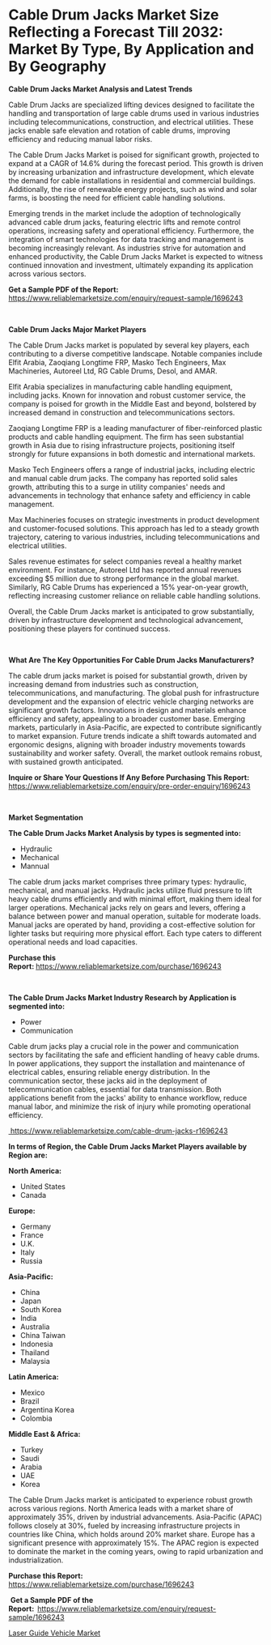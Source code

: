 <p><h1>Cable Drum Jacks Market Size Reflecting a Forecast Till 2032: Market By Type, By Application and By Geography</h1></p><p><strong>Cable Drum Jacks Market Analysis and Latest Trends</strong></p>
<p><p>Cable Drum Jacks are specialized lifting devices designed to facilitate the handling and transportation of large cable drums used in various industries including telecommunications, construction, and electrical utilities. These jacks enable safe elevation and rotation of cable drums, improving efficiency and reducing manual labor risks.</p><p>The Cable Drum Jacks Market is poised for significant growth, projected to expand at a CAGR of 14.6% during the forecast period. This growth is driven by increasing urbanization and infrastructure development, which elevate the demand for cable installations in residential and commercial buildings. Additionally, the rise of renewable energy projects, such as wind and solar farms, is boosting the need for efficient cable handling solutions.</p><p>Emerging trends in the market include the adoption of technologically advanced cable drum jacks, featuring electric lifts and remote control operations, increasing safety and operational efficiency. Furthermore, the integration of smart technologies for data tracking and management is becoming increasingly relevant. As industries strive for automation and enhanced productivity, the Cable Drum Jacks Market is expected to witness continued innovation and investment, ultimately expanding its application across various sectors.</p></p>
<p><strong>Get a Sample PDF of the Report:&nbsp;</strong> <a href="https://www.reliablemarketsize.com/enquiry/request-sample/1696243?utm_campaign=2095&utm_medium=2&utm_source=Github&utm_content=ia&utm_term=27032025&utm_id=cable-drum-jacks">https://www.reliablemarketsize.com/enquiry/request-sample/1696243</a></p>
<p>&nbsp;</p>
<p><strong>Cable Drum Jacks Major Market Players</strong></p>
<p><p>The Cable Drum Jacks market is populated by several key players, each contributing to a diverse competitive landscape. Notable companies include Elfit Arabia, Zaoqiang Longtime FRP, Masko Tech Engineers, Max Machineries, Autoreel Ltd, RG Cable Drums, Desol, and AMAR. </p><p>Elfit Arabia specializes in manufacturing cable handling equipment, including jacks. Known for innovation and robust customer service, the company is poised for growth in the Middle East and beyond, bolstered by increased demand in construction and telecommunications sectors.</p><p>Zaoqiang Longtime FRP is a leading manufacturer of fiber-reinforced plastic products and cable handling equipment. The firm has seen substantial growth in Asia due to rising infrastructure projects, positioning itself strongly for future expansions in both domestic and international markets.</p><p>Masko Tech Engineers offers a range of industrial jacks, including electric and manual cable drum jacks. The company has reported solid sales growth, attributing this to a surge in utility companies' needs and advancements in technology that enhance safety and efficiency in cable management.</p><p>Max Machineries focuses on strategic investments in product development and customer-focused solutions. This approach has led to a steady growth trajectory, catering to various industries, including telecommunications and electrical utilities.</p><p>Sales revenue estimates for select companies reveal a healthy market environment. For instance, Autoreel Ltd has reported annual revenues exceeding $5 million due to strong performance in the global market. Similarly, RG Cable Drums has experienced a 15% year-on-year growth, reflecting increasing customer reliance on reliable cable handling solutions. </p><p>Overall, the Cable Drum Jacks market is anticipated to grow substantially, driven by infrastructure development and technological advancement, positioning these players for continued success.</p></p>
<p>&nbsp;</p>
<p><strong>What Are The Key Opportunities For Cable Drum Jacks Manufacturers?</strong></p>
<p><p>The cable drum jacks market is poised for substantial growth, driven by increasing demand from industries such as construction, telecommunications, and manufacturing. The global push for infrastructure development and the expansion of electric vehicle charging networks are significant growth factors. Innovations in design and materials enhance efficiency and safety, appealing to a broader customer base. Emerging markets, particularly in Asia-Pacific, are expected to contribute significantly to market expansion. Future trends indicate a shift towards automated and ergonomic designs, aligning with broader industry movements towards sustainability and worker safety. Overall, the market outlook remains robust, with sustained growth anticipated.</p></p>
<p><strong>Inquire or Share Your Questions If Any Before Purchasing This Report:</strong> <a href="https://www.reliablemarketsize.com/enquiry/pre-order-enquiry/1696243?utm_campaign=2095&utm_medium=2&utm_source=Github&utm_content=ia&utm_term=27032025&utm_id=cable-drum-jacks">https://www.reliablemarketsize.com/enquiry/pre-order-enquiry/1696243</a></p>
<p>&nbsp;</p>
<p><strong>Market Segmentation</strong></p>
<p><strong>The Cable Drum Jacks Market Analysis by types is segmented into:</strong></p>
<p><ul><li>Hydraulic</li><li>Mechanical</li><li>Mannual</li></ul></p>
<p><p>The cable drum jacks market comprises three primary types: hydraulic, mechanical, and manual jacks. Hydraulic jacks utilize fluid pressure to lift heavy cable drums efficiently and with minimal effort, making them ideal for larger operations. Mechanical jacks rely on gears and levers, offering a balance between power and manual operation, suitable for moderate loads. Manual jacks are operated by hand, providing a cost-effective solution for lighter tasks but requiring more physical effort. Each type caters to different operational needs and load capacities.</p></p>
<p><strong>Purchase this Report:&nbsp;</strong><a href="https://www.reliablemarketsize.com/purchase/1696243?utm_campaign=2095&utm_medium=2&utm_source=Github&utm_content=ia&utm_term=27032025&utm_id=cable-drum-jacks">https://www.reliablemarketsize.com/purchase/1696243</a></p>
<p>&nbsp;</p>
<p><strong>The Cable Drum Jacks Market Industry Research by Application is segmented into:</strong></p>
<p><ul><li>Power</li><li>Communication</li></ul></p>
<p><p>Cable drum jacks play a crucial role in the power and communication sectors by facilitating the safe and efficient handling of heavy cable drums. In power applications, they support the installation and maintenance of electrical cables, ensuring reliable energy distribution. In the communication sector, these jacks aid in the deployment of telecommunication cables, essential for data transmission. Both applications benefit from the jacks' ability to enhance workflow, reduce manual labor, and minimize the risk of injury while promoting operational efficiency.</p></p>
<p><a href="https://www.reliablemarketsize.com/cable-drum-jacks-r1696243?utm_campaign=2095&utm_medium=2&utm_source=Github&utm_content=ia&utm_term=27032025&utm_id=cable-drum-jacks">&nbsp;https://www.reliablemarketsize.com/cable-drum-jacks-r1696243</a></p>
<p><strong>In terms of Region, the Cable Drum Jacks Market Players available by Region are:</strong></p>
<p>
    <p> <strong> North America: </strong>
        <ul>
            <li>United States</li>
            <li>Canada</li>
        </ul>
        </p> 
    <p> <strong> Europe: </strong>
        <ul>
            <li>Germany</li>
            <li>France</li>
            <li>U.K.</li>
            <li>Italy</li>
            <li>Russia</li>
        </ul>
        </p> 
    <p> <strong> Asia-Pacific: </strong>
        <ul>
            <li>China</li>
            <li>Japan</li>
            <li>South Korea</li>
            <li>India</li>
            <li>Australia</li>
            <li>China Taiwan</li>
            <li>Indonesia</li>
            <li>Thailand</li>
            <li>Malaysia</li>
        </ul>
        </p> 
    <p> <strong> Latin America: </strong>
        <ul>
            <li>Mexico</li>
            <li>Brazil</li>
            <li>Argentina Korea</li>
            <li>Colombia</li>
        </ul>
        </p> 
    <p> <strong> Middle East & Africa: </strong>
        <ul>
            <li>Turkey</li>
            <li>Saudi</li>
            <li>Arabia</li>
            <li>UAE</li>
            <li>Korea</li>
        </ul>
    </p>
    </p>
<p><p>The Cable Drum Jacks market is anticipated to experience robust growth across various regions. North America leads with a market share of approximately 35%, driven by industrial advancements. Asia-Pacific (APAC) follows closely at 30%, fueled by increasing infrastructure projects in countries like China, which holds around 20% market share. Europe has a significant presence with approximately 15%. The APAC region is expected to dominate the market in the coming years, owing to rapid urbanization and industrialization.</p></p>
<p><strong>Purchase this Report: </strong><a href="https://www.reliablemarketsize.com/purchase/1696243?utm_campaign=2095&utm_medium=2&utm_source=Github&utm_content=ia&utm_term=27032025&utm_id=cable-drum-jacks">https://www.reliablemarketsize.com/purchase/1696243</a></p>
<p>&nbsp;<strong>Get a Sample PDF of the Report:&nbsp;&nbsp;</strong><a href="https://www.reliablemarketsize.com/enquiry/request-sample/1696243?utm_campaign=2095&utm_medium=2&utm_source=Github&utm_content=ia&utm_term=27032025&utm_id=cable-drum-jacks">https://www.reliablemarketsize.com/enquiry/request-sample/1696243</a></p>
<p><strong></strong></p>
<p><p><a href="https://github.com/gulaimolin/Market-Research-Report-List-7/blob/main/laser-guide-vehicle-market.md?utm_campaign=2095&utm_medium=2&utm_source=Github&utm_content=ia&utm_term=27032025&utm_id=cable-drum-jacks">Laser Guide Vehicle Market</a></p></p>
